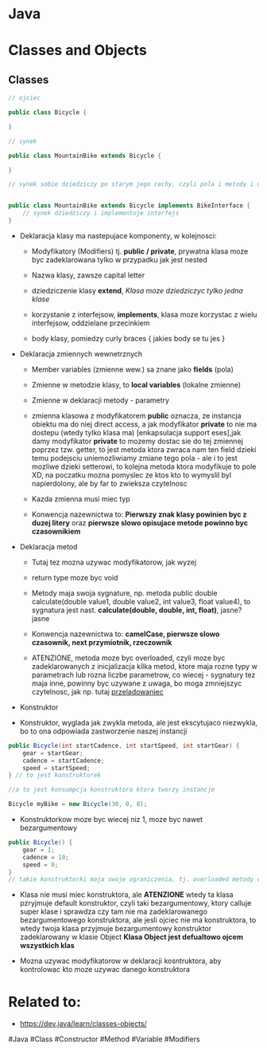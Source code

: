 # Java

# Classes and Objects

## Classes

```java
// ojciec

public class Bicycle {

}

// synek

public class MountainBike extends Bicycle {

}

// synek sobie dziedziczy po starym jego cechy, czyli pola i metody i oczywiscie moze sobie dodac swoje cechy


public class MountainBike extends Bicycle implements BikeInterface {
	// synek dziedziczy i implementuje interfejs
}
```

* Deklaracja klasy ma nastepujace komponenty, w kolejnosci:

	* Modyfikatory (Modifiers) tj. **public / private**, prywatna klasa moze byc zadeklarowana tylko w przypadku jak jest nested

	* Nazwa klasy, zawsze capital letter

	* dziedziczenie klasy **extend**, _Klasa moze dziedziczyc tylko jedna klase_

	* korzystanie z interfejsow, **implements**, klasa moze korzystac z wielu interfejsow, oddzielane przecinkiem

	* body klasy, pomiedzy curly braces { jakies body se tu jes }

* Deklaracja zmiennych wewnetrznych

	* Member variables (zmienne wew.) sa znane jako **fields** (pola)

	* Zmienne w metodzie klasy, to **local variables** (lokalne zmienne)

	* Zmienne w deklaracji metody - parametry

	* zmienna klasowa z modyfikatorem **public** oznacza, ze instancja obiektu ma do niej direct access, a jak modyfikator **private** to nie ma dostepu (wtedy tylko klasa ma) [enkapsulacja support eses],jak damy modyfikator **private** to mozemy dostac sie do tej zmiennej poprzez tzw. getter, to jest metoda ktora zwraca nam ten field dzieki temu podejsciu uniemozliwiamy zmiane tego pola - ale i to jest mozliwe dzieki setterowi, to kolejna metoda ktora modyfikuje to pole XD, na poczatku mozna pomyslec ze ktos kto to wymyslil byl napierdolony, ale by far to zwieksza czytelnosc

	* Kazda zmienna musi miec typ

	* Konwencja nazewnictwa to: **Pierwszy znak klasy powinien byc z duzej litery** oraz **pierwsze slowo opisujace metode powinno byc czasownikiem**


* Deklaracja metod

	* Tutaj tez mozna uzywac modyfikatorow, jak wyzej

	* return type moze byc void

	* Metody maja swoja sygnature, np. metoda public double calculate(double value1, double value2, int value3, float value4), to sygnatura jest nast. **calculate(double, double, int, float)**, jasne? jasne
	* Konwencja nazewnictwa to: **camelCase, pierwsze slowo czasownik, next przymiotnik, rzeczownik**

	* ATENZIONE, metoda moze byc overloaded, czyli moze byc zadeklarowanych z inicjalizacja kilka metod, ktore maja rozne typy w parametrach lub rozna liczbe parametrow, co wiecej - sygnatury tez maja inne, powinny byc uzywane z uwaga, bo moga zmniejszyc czytelnosc, jak np. tutaj [przeladowaniec](https://docs.oracle.com/en/java/javase/20/docs/api/java.base/java/util/Arrays.html)

* Konstruktor

* Konstruktor, wyglada jak zwykla metoda, ale jest ekscytujaco niezwykla, bo to ona odpowiada zastworzenie naszej instancji

```java
public Bicycle(int startCadence, int startSpeed, int startGear) {
    gear = startGear;
    cadence = startCadence;
    speed = startSpeed;
} // to jest konstruktorek

//a to jest konsumpcja konstruktora ktora tworzy instancje

Bicycle myBike = new Bicycle(30, 0, 8);
```

* Konstruktorkow moze byc wiecej niz 1, moze byc nawet bezargumentowy

```java
public Bicycle() {
    gear = 1;
    cadence = 10;
    speed = 0;
}
// takie konstruktorki maja swoje ograniczenia, tj. overloaded metody czyli nie moze byc dwoch takich samych konstruktorow, musza miec rozne zmienne w parametrach, lub roznic sie w liczbie tych zmiennych
```

* Klasa nie musi miec konstruktora, ale **ATENZIONE** wtedy ta klasa pzryjmuje default konstruktor, czyli taki bezargumentowy, ktory calluje super klase i sprawdza czy tam nie ma zadeklarowanego bezargumentowego konstruktora, ale jesli ojciec nie ma konstruktora, to wtedy twoja klasa przyjmuje bezargumentowy konstruktor zadeklarowany w klasie Object **Klasa Object jest defualtowo ojcem wszystkich klas**

* Mozna uzywac modyfikatorow w deklaracji kosntruktora, aby kontrolowac kto moze uzywac danego konstruktora
	

# Related to: 

* https://dev.java/learn/classes-objects/

#Java #Class #Constructor #Method #Variable #Modifiers
